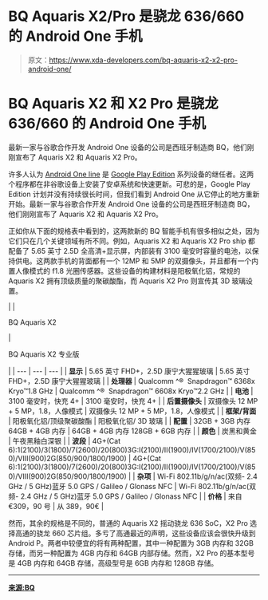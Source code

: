 # BQ Aquaris X2/Pro 是骁龙 636/660 的 Android One 手机

> 原文：<https://www.xda-developers.com/bq-aquaris-x2-x2-pro-android-one/>

# BQ Aquaris X2 和 X2 Pro 是骁龙 636/660 的 Android One 手机

最新一家与谷歌合作开发 Android One 设备的公司是西班牙制造商 BQ，他们刚刚宣布了 Aquaris X2 和 Aquaris X2 Pro。

许多人认为 [Android One line](https://www.xda-developers.com/nokia-6-1-u-s-android-one/) 是 [Google Play Edition](https://www.xda-developers.com/xda-external-link/the-death-of-google-play-edition/) 系列设备的继任者。这两个程序都在非谷歌设备上安装了安卓系统和快速更新。可悲的是，Google Play Edition 计划并没有持续很长时间，但我们看到 Android One 从它停止的地方重新开始。最新一家与谷歌合作开发 Android One 设备的公司是西班牙制造商 BQ，他们刚刚宣布了 Aquaris X2 和 Aquaris X2 Pro。

正如你从下面的规格表中看到的，这两款新的 BQ 智能手机有很多相似之处，因为它们只在几个关键领域有所不同。例如，Aquaris X2 和 Aquaris X2 Pro ship 都配备了 5.65 英寸 2.5D 全高清+显示屏，内部装有 3100 毫安时容量的电池，以保持供电。这两款手机的背面都有一个 12MP 和 5MP 的双摄像头，并且都有一个内置人像模式的 f1.8 光圈传感器。这些设备的构建材料是阳极氧化铝，常规的 Aquaris X2 拥有顶级质量的聚碳酸酯，而 Aquaris X2 Pro 则宣传其 3D 玻璃设置。

|  | 

BQ Aquaris X2

 | 

BQ Aquaris X2 专业版

 |
| --- | --- | --- |
| **显示** | 5.65 英寸 FHD+，2.5D 康宁大猩猩玻璃 | 5.65 英寸 FHD+，2.5D 康宁大猩猩玻璃 |
| **处理器** | Qualcomm ^®  Snapdragon™ 6368x Kryo™1.8 GHz | Qualcomm ^®  Snapdragon™ 6608x Kryo™2.2 GHz |
| **电池** | 3100 毫安时，快充 4+ | 3100 毫安时，快充 4+ |
| **后置摄像头** | 双摄像头 12 MP + 5 MP，1.8，人像模式 | 双摄像头 12 MP + 5 MP，1.8，人像模式 |
| **框架/背面** | 阳极氧化铝/顶级聚碳酸酯 | 阳极氧化铝/ 3D 玻璃 |
| **配置** | 32GB + 3GB 内存 64GB + 4GB 内存 | 64GB + 4GB 内存 128GB + 6GB 内存 |
| **颜色** | 炭黑和黄金 | 午夜黑釉白深银 |
| **波段** | 4G+(Cat 6):1(2100)/3(1800)/7(2600)/20(800)3G:I(2100)/II(1900)/IV(1700/2100)/V(850)/VIII(900)2G(850/900/1800/1900) | 4G+(Cat 6):1(2100)/3(1800)/7(2600)/20(800)3G:I(2100)/II(1900)/IV(1700/2100)/V(850)/VIII(900)2G(850/900/1800/1900) |
| **杂项** | Wi-Fi 802.11b/g/n/ac(双频- 2.4 GHz / 5 GHz)蓝牙 5.0 GPS / Galileo / Glonass NFC | Wi-Fi 802.11b/g/n/ac(双频- 2.4 GHz / 5 GHz)蓝牙 5.0 GPS / Galileo / Glonass NFC |
| **价格** | 来自€309，90 号 | 从 389，90€ |

然而，其余的规格是不同的，普通的 Aquaris X2 摇动骁龙 636 SoC，X2 Pro 选择高通的骁龙 660 芯片组。多亏了高通最近的声明，这些设备应该会很快升级到 Android P。两者中较便宜的将有两种配置，其中一种配置为 3GB 内存和 32GB 存储，而另一种配置为 4GB 内存和 64GB 内部存储。然而，X2 Pro 的基本型号是 4GB 内存和 64GB 存储，高级型号是 6GB 内存和 128GB 存储。

* * *

[**来源:BQ**](https://www.bq.com/en/landing-gama-x2)